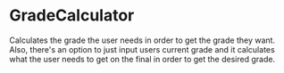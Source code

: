 # GradeCalculator
Calculates the grade the user needs in order to get the grade they want. Also, there's an option to just input users current grade and it calculates what the user needs to get on the final in order to get the desired grade.
